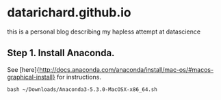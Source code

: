 # datarichard.github.io
this is a personal blog describing my hapless attempt at datascience
  
## Step 1. Install Anaconda. 
See [here]{http://docs.anaconda.com/anaconda/install/mac-os/#macos-graphical-install} for instructions.  
```
bash ~/Downloads/Anaconda3-5.3.0-MacOSX-x86_64.sh
```
